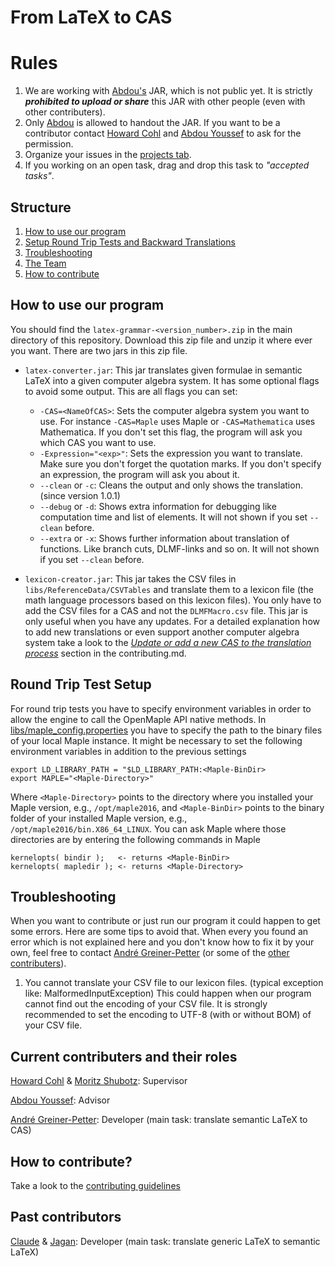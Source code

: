 # From LaTeX to CAS

# Rules
1. We are working with [Abdou's](https://github.com/abdouyoussef) JAR, which is not public yet. It is strictly **_prohibited to upload or share_**  this JAR with other people (even with other contributers). 
2. Only [Abdou](https://github.com/abdouyoussef) is allowed to handout the JAR. If you want to be a contributor contact [Howard Cohl](https://github.com/HowardCohl) and [Abdou Youssef](https://github.com/abdouyoussef) to ask for the permission.
3. Organize your issues in the [projects tab](https://github.com/TU-Berlin/latex-grammar/projects).
4. If you working on an open task, drag and drop this task to _"accepted tasks"_.

## Structure
1. [How to use our program](#howTo)
2. [Setup Round Trip Tests and Backward Translations](#roundtrip)
3. [Troubleshooting](#troubleshooting)
4. [The Team](#contributers)
5. [How to contribute](https://github.com/TU-Berlin/latex-grammar/edit/master/CONTRIBUTING.md)

## How to use our program<a name="howTo"></a>
You should find the `latex-grammar-<version_number>.zip` in the main directory of this repository.
Download this zip file and unzip it where ever you want.
There are two jars in this zip file.

* `latex-converter.jar`: This jar translates given formulae in semantic LaTeX into a given computer algebra system. It has some optional flags to avoid some output. This are all flags you can set:
    * `-CAS=<NameOfCAS>`: Sets the computer algebra system you want to use. For instance `-CAS=Maple` uses Maple or `-CAS=Mathematica` uses Mathematica. If you don't set this flag, the program will ask you which CAS you want to use.
    * `-Expression="<exp>"`: Sets the expression you want to translate. Make sure you don't forget the quotation marks. If you don't specify an expression, the program will ask you about it.
    * `--clean` or `-c`: Cleans the output and only shows the translation. (since version 1.0.1)
    * `--debug` or `-d`: Shows extra information for debugging like computation time and list of elements. It will not shown if you set `--clean` before.
    * `--extra` or `-x`: Shows further information about translation of functions. Like branch cuts, DLMF-links and so on. It will not shown if you set `--clean` before.

* `lexicon-creator.jar`: This jar takes the CSV files in `libs/ReferenceData/CSVTables` and translate them to a lexicon file (the math language processors based on this lexicon files). You only have to add the CSV files for a CAS and not the `DLMFMacro.csv` file. This jar is only useful when you have any updates. For a detailed explanation how to add new translations or even support another computer algebra system take a look to the _[Update or add a new CAS to the translation process](https://github.com/TU-Berlin/latex-grammar/edit/master/CONTRIBUTING.md#howToUpdate)_ section in the contributing.md.

## Round Trip Test Setup<a name="roundtrip"></a>

For round trip tests you have to specify environment variables in order to allow the engine to call the OpenMaple API native methods. 
In [libs/maple_config.properties](libs/maple_config.properties) you have to specify the path to the binary files of your local Maple instance.
It might be necessary to set the following environment variables in addition to the previous settings
```
export LD_LIBRARY_PATH = "$LD_LIBRARY_PATH:<Maple-BinDir>
export MAPLE="<Maple-Directory>"
```
Where `<Maple-Directory>` points to the directory where you installed your Maple version, e.g., `/opt/maple2016`, and `<Maple-BinDir>` points to the binary folder of your installed Maple version, e.g., `/opt/maple2016/bin.X86_64_LINUX`.
You can ask Maple where those directories are by entering the following commands in Maple
```
kernelopts( bindir );   <- returns <Maple-BinDir>
kernelopts( mapledir ); <- returns <Maple-Directory>
```

## Troubleshooting<a name="troubleshooting"></a>
When you want to contribute or just run our program it could happen to get some errors. Here are some tips to avoid that. When every you found an error which is not explained here and you don't know how to fix it by your own, feel free to contact [André Greiner-Petter](https://github.com/AndreG-P) (or some of the [other contributers](#contributers)).

1. You cannot translate your CSV file to our lexicon files. (typical exception like: MalformedInputException)
This could happen when our program cannot find out the encoding of your CSV file. It is strongly recommended to set the encoding to UTF-8 (with or without BOM) of your CSV file.

## Current contributers and their roles<a name="contributers"></a>
[Howard Cohl](https://github.com/HowardCohl) & [Moritz Shubotz](https://github.com/physikerwelt): Supervisor

[Abdou Youssef](https://github.com/abdouyoussef): Advisor

[André Greiner-Petter](https://github.com/AndreG-P): Developer (main task: translate semantic LaTeX to CAS)

## How to contribute?
Take a look to the [contributing guidelines](https://github.com/TU-Berlin/latex-grammar/edit/master/CONTRIBUTING.md)

## Past contributors
[Claude](https://github.com/ClaudeZou) & [Jagan](https://github.com/notjagan): Developer (main task: translate generic LaTeX to semantic LaTeX)

